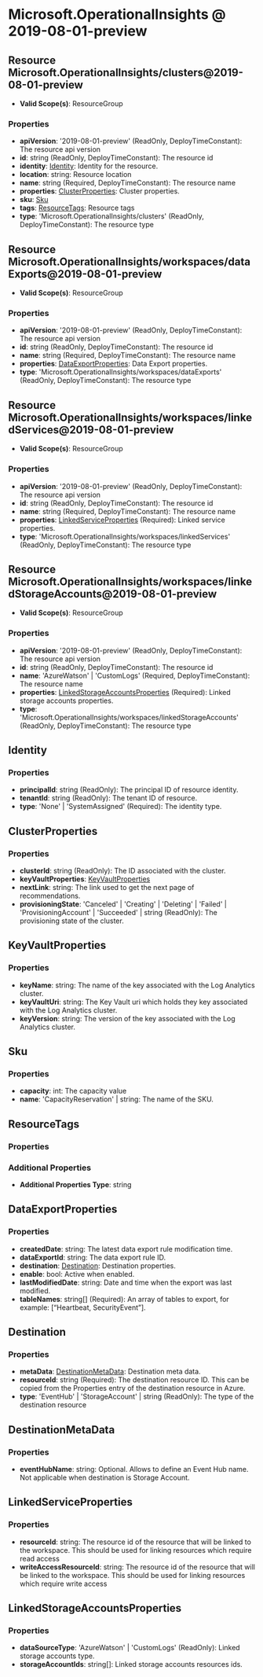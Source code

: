 # Microsoft.OperationalInsights @ 2019-08-01-preview

## Resource Microsoft.OperationalInsights/clusters@2019-08-01-preview
* **Valid Scope(s)**: ResourceGroup
### Properties
* **apiVersion**: '2019-08-01-preview' (ReadOnly, DeployTimeConstant): The resource api version
* **id**: string (ReadOnly, DeployTimeConstant): The resource id
* **identity**: [Identity](#identity): Identity for the resource.
* **location**: string: Resource location
* **name**: string (Required, DeployTimeConstant): The resource name
* **properties**: [ClusterProperties](#clusterproperties): Cluster properties.
* **sku**: [Sku](#sku)
* **tags**: [ResourceTags](#resourcetags): Resource tags
* **type**: 'Microsoft.OperationalInsights/clusters' (ReadOnly, DeployTimeConstant): The resource type

## Resource Microsoft.OperationalInsights/workspaces/dataExports@2019-08-01-preview
* **Valid Scope(s)**: ResourceGroup
### Properties
* **apiVersion**: '2019-08-01-preview' (ReadOnly, DeployTimeConstant): The resource api version
* **id**: string (ReadOnly, DeployTimeConstant): The resource id
* **name**: string (Required, DeployTimeConstant): The resource name
* **properties**: [DataExportProperties](#dataexportproperties): Data Export properties.
* **type**: 'Microsoft.OperationalInsights/workspaces/dataExports' (ReadOnly, DeployTimeConstant): The resource type

## Resource Microsoft.OperationalInsights/workspaces/linkedServices@2019-08-01-preview
* **Valid Scope(s)**: ResourceGroup
### Properties
* **apiVersion**: '2019-08-01-preview' (ReadOnly, DeployTimeConstant): The resource api version
* **id**: string (ReadOnly, DeployTimeConstant): The resource id
* **name**: string (Required, DeployTimeConstant): The resource name
* **properties**: [LinkedServiceProperties](#linkedserviceproperties) (Required): Linked service properties.
* **type**: 'Microsoft.OperationalInsights/workspaces/linkedServices' (ReadOnly, DeployTimeConstant): The resource type

## Resource Microsoft.OperationalInsights/workspaces/linkedStorageAccounts@2019-08-01-preview
* **Valid Scope(s)**: ResourceGroup
### Properties
* **apiVersion**: '2019-08-01-preview' (ReadOnly, DeployTimeConstant): The resource api version
* **id**: string (ReadOnly, DeployTimeConstant): The resource id
* **name**: 'AzureWatson' | 'CustomLogs' (Required, DeployTimeConstant): The resource name
* **properties**: [LinkedStorageAccountsProperties](#linkedstorageaccountsproperties) (Required): Linked storage accounts properties.
* **type**: 'Microsoft.OperationalInsights/workspaces/linkedStorageAccounts' (ReadOnly, DeployTimeConstant): The resource type

## Identity
### Properties
* **principalId**: string (ReadOnly): The principal ID of resource identity.
* **tenantId**: string (ReadOnly): The tenant ID of resource.
* **type**: 'None' | 'SystemAssigned' (Required): The identity type.

## ClusterProperties
### Properties
* **clusterId**: string (ReadOnly): The ID associated with the cluster.
* **keyVaultProperties**: [KeyVaultProperties](#keyvaultproperties)
* **nextLink**: string: The link used to get the next page of recommendations.
* **provisioningState**: 'Canceled' | 'Creating' | 'Deleting' | 'Failed' | 'ProvisioningAccount' | 'Succeeded' | string (ReadOnly): The provisioning state of the cluster.

## KeyVaultProperties
### Properties
* **keyName**: string: The name of the key associated with the Log Analytics cluster.
* **keyVaultUri**: string: The Key Vault uri which holds they key associated with the Log Analytics cluster.
* **keyVersion**: string: The version of the key associated with the Log Analytics cluster.

## Sku
### Properties
* **capacity**: int: The capacity value
* **name**: 'CapacityReservation' | string: The name of the SKU.

## ResourceTags
### Properties
### Additional Properties
* **Additional Properties Type**: string

## DataExportProperties
### Properties
* **createdDate**: string: The latest data export rule modification time.
* **dataExportId**: string: The data export rule ID.
* **destination**: [Destination](#destination): Destination properties.
* **enable**: bool: Active when enabled.
* **lastModifiedDate**: string: Date and time when the export was last modified.
* **tableNames**: string[] (Required): An array of tables to export, for example: [“Heartbeat, SecurityEvent”].

## Destination
### Properties
* **metaData**: [DestinationMetaData](#destinationmetadata): Destination meta data.
* **resourceId**: string (Required): The destination resource ID. This can be copied from the Properties entry of the destination resource in Azure.
* **type**: 'EventHub' | 'StorageAccount' | string (ReadOnly): The type of the destination resource

## DestinationMetaData
### Properties
* **eventHubName**: string: Optional. Allows to define an Event Hub name. Not applicable when destination is Storage Account.

## LinkedServiceProperties
### Properties
* **resourceId**: string: The resource id of the resource that will be linked to the workspace. This should be used for linking resources which require read access
* **writeAccessResourceId**: string: The resource id of the resource that will be linked to the workspace. This should be used for linking resources which require write access

## LinkedStorageAccountsProperties
### Properties
* **dataSourceType**: 'AzureWatson' | 'CustomLogs' (ReadOnly): Linked storage accounts type.
* **storageAccountIds**: string[]: Linked storage accounts resources ids.

